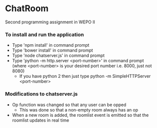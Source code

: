 # ChatRoom
Second programming assignment in WEPO II

### To install and run the application
* Type 'npm install' in command prompt
* Type 'bower install' in command prompt
* Type 'node chatserver.js' in command prompt
* Type 'python -m http.server \<port-number\>' in command prompt (where \<port-number\> is your desired port number i.e. 8000, just not 8080)
  + If you have python 2 then just type python -m SimpleHTTPServer \<port-number\>

### Modifications to chatserver.js
* Op function was changed so that any user can be opped
  + This was done so that a non-empty room always has an op
* When a new room is added, the roomlist event is emitted so that the roomlist updates in real time
